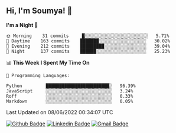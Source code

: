 ## Hi, I'm Soumya! 👋

<!--START_SECTION:waka-->
**I'm a Night 🦉** 

```text
🌞 Morning    31 commits     █░░░░░░░░░░░░░░░░░░░░░░░░   5.71% 
🌆 Daytime    163 commits    ███████░░░░░░░░░░░░░░░░░░   30.02% 
🌃 Evening    212 commits    █████████░░░░░░░░░░░░░░░░   39.04% 
🌙 Night      137 commits    ██████░░░░░░░░░░░░░░░░░░░   25.23%

```


📊 **This Week I Spent My Time On** 

```text
💬 Programming Languages: 

Python         ████████████████████████░   96.39% 
JavaScript     ░░░░░░░░░░░░░░░░░░░░░░░░░   3.24% 
Roff           ░░░░░░░░░░░░░░░░░░░░░░░░░   0.33% 
Markdown       ░░░░░░░░░░░░░░░░░░░░░░░░░   0.05%
```


 Last Updated on 08/06/2022 00:34:07 UTC
<!--END_SECTION:waka-->

[![Github Badge](https://img.shields.io/badge/-rubyruins-grey?style=for-the-badge&logo=github&logoColor=white&link=https://github.com/rubyruins/)](https://www.github.com/rubyruins/) 
[![Linkedin Badge](https://img.shields.io/badge/-Soumya%20Parekh-0072b1?style=for-the-badge&logo=Linkedin&logoColor=white&link=https://www.linkedin.com/in/Soumya-Parekh/)](https://www.linkedin.com/in/Soumya-Parekh/) 
[![Gmail Badge](https://img.shields.io/badge/-soumyaparekh.me@gmail.com-c14438?style=for-the-badge&logo=Gmail&logoColor=white&link=mailto:soumyaparekh.me@gmail.com)](mailto:soumyaparekh.me@gmail.com) 

